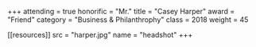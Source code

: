 +++
attending = true
honorific = "Mr."
title     = "Casey Harper"
award     = "Friend"
category  = "Business & Philanthrophy"
class     = 2018
weight    = 45

[[resources]]
  src  = "harper.jpg"
  name = "headshot"
+++
